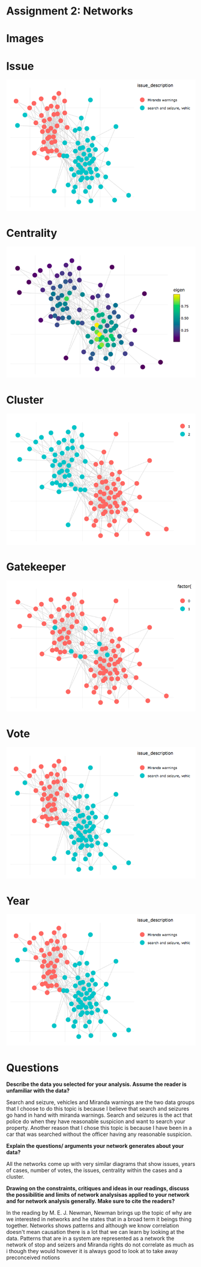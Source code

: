 # Assignment 2: Networks


# Images

# Issue
![alt text](https://github.com/introdh/intro-dh2018-seyoums/blob/master/images/plot%20issue%201.png "plot_issue")

# Centrality 
![alt text](https://github.com/introdh/intro-dh2018-seyoums/blob/master/images/plot%20centrality%201.png "plot_centrality")

# Cluster
![alt text](https://github.com/introdh/intro-dh2018-seyoums/blob/master/images/plot%20cluster.png "plot_cluster")

# Gatekeeper
![alt text](https://github.com/introdh/intro-dh2018-seyoums/blob/master/images/plot%20gatekeeper.png "plot_cluster")

# Vote
![alt text](https://github.com/introdh/intro-dh2018-seyoums/blob/master/images/plot%20issue%201.png "plot_Vote")

# Year
![alt text](https://github.com/introdh/intro-dh2018-seyoums/blob/master/images/plot%20issue%201.png "plot_year")

# Questions

**Describe the data you selected for your analysis. Assume the reader is unfamiliar with the data?**

Search and seizure, vehicles and Miranda warnings are the two data groups that I choose to do this topic is because I believe that search and seizures go hand in hand with miranda warnings. Search and seizures is the act that police do when they have reasonable suspicion and want to search your property. Another reason that I chose this topic is because  I have been in a car that was searched without the officer having any reasonable suspicion. 

**Explain the questions/ arguments your network generates about your data?**

All the networks come up with very similar diagrams that show issues, years of cases, number of votes, the issues, centrality within the cases and a cluster. 

**Drawing on the constraints, critiques and ideas in our readings, discuss the possibilitie and limits of network analysisas applied to your network and for network analysis generally. Make sure to cite the readers?**

In the reading by M. E. J. Newman, Newman brings up the topic of why are we interested in networks and he states that in a broad term it beings thing together. Networks shows patterns and although we know correlation doesn't mean causation there is a lot that we can learn by looking at the data. Patterns that are in a system are represented as a network the network of stop and seizers and Miranda rights do not correlate as much as i though they would however it is always good to look at to take away preconceived notions  
